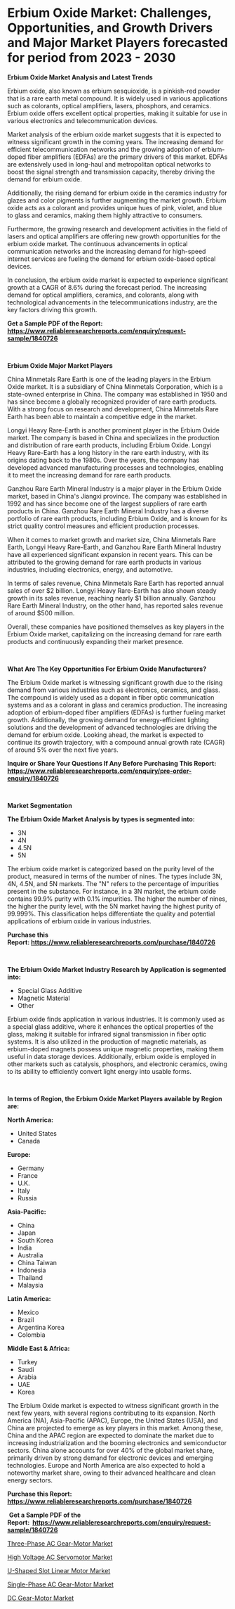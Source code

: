 <p><h1>Erbium Oxide Market: Challenges, Opportunities, and Growth Drivers and Major Market Players forecasted for period from 2023 - 2030</h1></p><p><strong>Erbium Oxide Market Analysis and Latest Trends</strong></p>
<p><p>Erbium oxide, also known as erbium sesquioxide, is a pinkish-red powder that is a rare earth metal compound. It is widely used in various applications such as colorants, optical amplifiers, lasers, phosphors, and ceramics. Erbium oxide offers excellent optical properties, making it suitable for use in various electronics and telecommunication devices.</p><p>Market analysis of the erbium oxide market suggests that it is expected to witness significant growth in the coming years. The increasing demand for efficient telecommunication networks and the growing adoption of erbium-doped fiber amplifiers (EDFAs) are the primary drivers of this market. EDFAs are extensively used in long-haul and metropolitan optical networks to boost the signal strength and transmission capacity, thereby driving the demand for erbium oxide.</p><p>Additionally, the rising demand for erbium oxide in the ceramics industry for glazes and color pigments is further augmenting the market growth. Erbium oxide acts as a colorant and provides unique hues of pink, violet, and blue to glass and ceramics, making them highly attractive to consumers.</p><p>Furthermore, the growing research and development activities in the field of lasers and optical amplifiers are offering new growth opportunities for the erbium oxide market. The continuous advancements in optical communication networks and the increasing demand for high-speed internet services are fueling the demand for erbium oxide-based optical devices.</p><p>In conclusion, the erbium oxide market is expected to experience significant growth at a CAGR of 8.6% during the forecast period. The increasing demand for optical amplifiers, ceramics, and colorants, along with technological advancements in the telecommunications industry, are the key factors driving this growth.</p></p>
<p><strong>Get a Sample PDF of the Report:&nbsp; <a href="https://www.reliableresearchreports.com/enquiry/request-sample/1840726">https://www.reliableresearchreports.com/enquiry/request-sample/1840726</a></strong></p>
<p>&nbsp;</p>
<p><strong>Erbium Oxide Major Market Players</strong></p>
<p><p>China Minmetals Rare Earth is one of the leading players in the Erbium Oxide market. It is a subsidiary of China Minmetals Corporation, which is a state-owned enterprise in China. The company was established in 1950 and has since become a globally recognized provider of rare earth products. With a strong focus on research and development, China Minmetals Rare Earth has been able to maintain a competitive edge in the market.</p><p>Longyi Heavy Rare-Earth is another prominent player in the Erbium Oxide market. The company is based in China and specializes in the production and distribution of rare earth products, including Erbium Oxide. Longyi Heavy Rare-Earth has a long history in the rare earth industry, with its origins dating back to the 1980s. Over the years, the company has developed advanced manufacturing processes and technologies, enabling it to meet the increasing demand for rare earth products.</p><p>Ganzhou Rare Earth Mineral Industry is a major player in the Erbium Oxide market, based in China's Jiangxi province. The company was established in 1992 and has since become one of the largest suppliers of rare earth products in China. Ganzhou Rare Earth Mineral Industry has a diverse portfolio of rare earth products, including Erbium Oxide, and is known for its strict quality control measures and efficient production processes.</p><p>When it comes to market growth and market size, China Minmetals Rare Earth, Longyi Heavy Rare-Earth, and Ganzhou Rare Earth Mineral Industry have all experienced significant expansion in recent years. This can be attributed to the growing demand for rare earth products in various industries, including electronics, energy, and automotive.</p><p>In terms of sales revenue, China Minmetals Rare Earth has reported annual sales of over $2 billion. Longyi Heavy Rare-Earth has also shown steady growth in its sales revenue, reaching nearly $1 billion annually. Ganzhou Rare Earth Mineral Industry, on the other hand, has reported sales revenue of around $500 million.</p><p>Overall, these companies have positioned themselves as key players in the Erbium Oxide market, capitalizing on the increasing demand for rare earth products and continuously expanding their market presence.</p></p>
<p>&nbsp;</p>
<p><strong>What Are The Key Opportunities For Erbium Oxide Manufacturers?</strong></p>
<p><p>The Erbium Oxide market is witnessing significant growth due to the rising demand from various industries such as electronics, ceramics, and glass. The compound is widely used as a dopant in fiber optic communication systems and as a colorant in glass and ceramics production. The increasing adoption of erbium-doped fiber amplifiers (EDFAs) is further fueling market growth. Additionally, the growing demand for energy-efficient lighting solutions and the development of advanced technologies are driving the demand for erbium oxide. Looking ahead, the market is expected to continue its growth trajectory, with a compound annual growth rate (CAGR) of around 5% over the next five years.</p></p>
<p><strong>Inquire or Share Your Questions If Any Before Purchasing This Report: <a href="https://www.reliableresearchreports.com/enquiry/pre-order-enquiry/1840726">https://www.reliableresearchreports.com/enquiry/pre-order-enquiry/1840726</a></strong></p>
<p>&nbsp;</p>
<p><strong>Market Segmentation</strong></p>
<p><strong>The Erbium Oxide Market Analysis by types is segmented into:</strong></p>
<p><ul><li>3N</li><li>4N</li><li>4.5N</li><li>5N</li></ul></p>
<p><p>The erbium oxide market is categorized based on the purity level of the product, measured in terms of the number of nines. The types include 3N, 4N, 4.5N, and 5N markets. The "N" refers to the percentage of impurities present in the substance. For instance, in a 3N market, the erbium oxide contains 99.9% purity with 0.1% impurities. The higher the number of nines, the higher the purity level, with the 5N market having the highest purity of 99.999%. This classification helps differentiate the quality and potential applications of erbium oxide in various industries.</p></p>
<p><strong>Purchase this Report:&nbsp;<a href="https://www.reliableresearchreports.com/purchase/1840726">https://www.reliableresearchreports.com/purchase/1840726</a></strong></p>
<p>&nbsp;</p>
<p><strong>The Erbium Oxide Market Industry Research by Application is segmented into:</strong></p>
<p><ul><li>Special Glass Additive</li><li>Magnetic Material</li><li>Other</li></ul></p>
<p><p>Erbium oxide finds application in various industries. It is commonly used as a special glass additive, where it enhances the optical properties of the glass, making it suitable for infrared signal transmission in fiber optic systems. It is also utilized in the production of magnetic materials, as erbium-doped magnets possess unique magnetic properties, making them useful in data storage devices. Additionally, erbium oxide is employed in other markets such as catalysis, phosphors, and electronic ceramics, owing to its ability to efficiently convert light energy into usable forms.</p></p>
<p>&nbsp;</p>
<p><strong>In terms of Region, the Erbium Oxide Market Players available by Region are:</strong></p>
<p>
    <p> <strong> North America: </strong>
        <ul>
            <li>United States</li>
            <li>Canada</li>
        </ul>
        </p> 
    <p> <strong> Europe: </strong>
        <ul>
            <li>Germany</li>
            <li>France</li>
            <li>U.K.</li>
            <li>Italy</li>
            <li>Russia</li>
        </ul>
        </p> 
    <p> <strong> Asia-Pacific: </strong>
        <ul>
            <li>China</li>
            <li>Japan</li>
            <li>South Korea</li>
            <li>India</li>
            <li>Australia</li>
            <li>China Taiwan</li>
            <li>Indonesia</li>
            <li>Thailand</li>
            <li>Malaysia</li>
        </ul>
        </p> 
    <p> <strong> Latin America: </strong>
        <ul>
            <li>Mexico</li>
            <li>Brazil</li>
            <li>Argentina Korea</li>
            <li>Colombia</li>
        </ul>
        </p> 
    <p> <strong> Middle East & Africa: </strong>
        <ul>
            <li>Turkey</li>
            <li>Saudi</li>
            <li>Arabia</li>
            <li>UAE</li>
            <li>Korea</li>
        </ul>
    </p>
    </p>
<p><p>The Erbium Oxide market is expected to witness significant growth in the next few years, with several regions contributing to its expansion. North America (NA), Asia-Pacific (APAC), Europe, the United States (USA), and China are projected to emerge as key players in this market. Among these, China and the APAC region are expected to dominate the market due to increasing industrialization and the booming electronics and semiconductor sectors. China alone accounts for over 40% of the global market share, primarily driven by strong demand for electronic devices and emerging technologies. Europe and North America are also expected to hold a noteworthy market share, owing to their advanced healthcare and clean energy sectors.</p></p>
<p><strong>Purchase this Report: <a href="https://www.reliableresearchreports.com/purchase/1840726">https://www.reliableresearchreports.com/purchase/1840726</a></strong></p>
<p>&nbsp;<strong>Get a Sample PDF of the Report:&nbsp;&nbsp;<a href="https://www.reliableresearchreports.com/enquiry/request-sample/1840726">https://www.reliableresearchreports.com/enquiry/request-sample/1840726</a></strong></p>
<p><strong></strong></p>
<p><p><a href="https://medium.com/@minnieebert2827/three-phase-ac-gear-motor-market-competitive-analysis-market-trends-and-forecast-to-2030-52258b5a2d60">Three-Phase AC Gear-Motor Market</a></p><p><a href="https://medium.com/@loretadervishi2013/high-voltage-ac-servomotor-market-share-evolution-and-market-growth-trends-2023-2030-0b4441bcb12e">High Voltage AC Servomotor Market</a></p><p><a href="https://medium.com/@entelabrahimi1961/u-shaped-slot-linear-motor-market-analysis-and-sze-forecasted-for-period-from-2023-to-2030-933018fa4432">U-Shaped Slot Linear Motor Market</a></p><p><a href="https://medium.com/@dioncollins8227/single-phase-ac-gear-motor-market-trends-and-market-analysis-forecasted-for-period-2023-2030-e6cc87a5c3c2">Single-Phase AC Gear-Motor Market</a></p><p><a href="https://medium.com/@deannakling2927/dc-gear-motor-market-furnishes-information-on-market-share-market-trends-and-market-growth-d4b5553af24c">DC Gear-Motor Market</a></p></p>